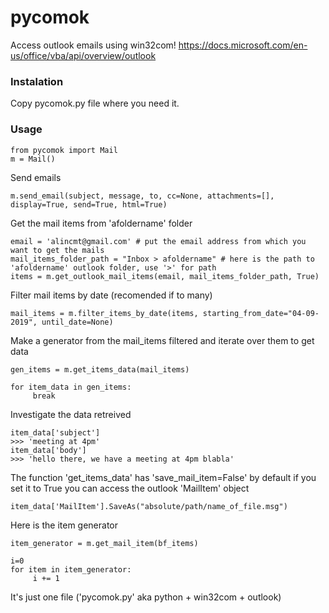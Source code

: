 # pycomok
Access outlook emails using win32com!
https://docs.microsoft.com/en-us/office/vba/api/overview/outlook


### Instalation
Copy pycomok.py file where you need it.

### Usage
```
from pycomok import Mail 
m = Mail()
```

Send emails 
```
m.send_email(subject, message, to, cc=None, attachments=[], display=True, send=True, html=True)
```
Get the mail items from 'afoldername' folder
```
email = 'alincmt@gmail.com' # put the email address from which you want to get the mails
mail_items_folder_path = "Inbox > afoldername" # here is the path to 'afoldername' outlook folder, use '>' for path 
items = m.get_outlook_mail_items(email, mail_items_folder_path, True)
```
Filter mail items by date (recomended if to many)
```
mail_items = m.filter_items_by_date(items, starting_from_date="04-09-2019", until_date=None)
```
Make a generator from the mail_items filtered and iterate over them to get data
```
gen_items = m.get_items_data(mail_items)

for item_data in gen_items:
     break
```
Investigate the data retreived
```
item_data['subject']
>>> 'meeting at 4pm'
item_data['body']
>>> 'hello there, we have a meeting at 4pm blabla'
```

The function 'get_items_data' has 'save_mail_item=False' by default if you set it to True you can access the outlook 'MailItem' object
```
item_data['MailItem'].SaveAs("absolute/path/name_of_file.msg")
```
Here is the item generator
```
item_generator = m.get_mail_item(bf_items)

i=0
for item in item_generator:
     i += 1
```

It's just one file ('pycomok.py' aka python + win32com + outlook)
